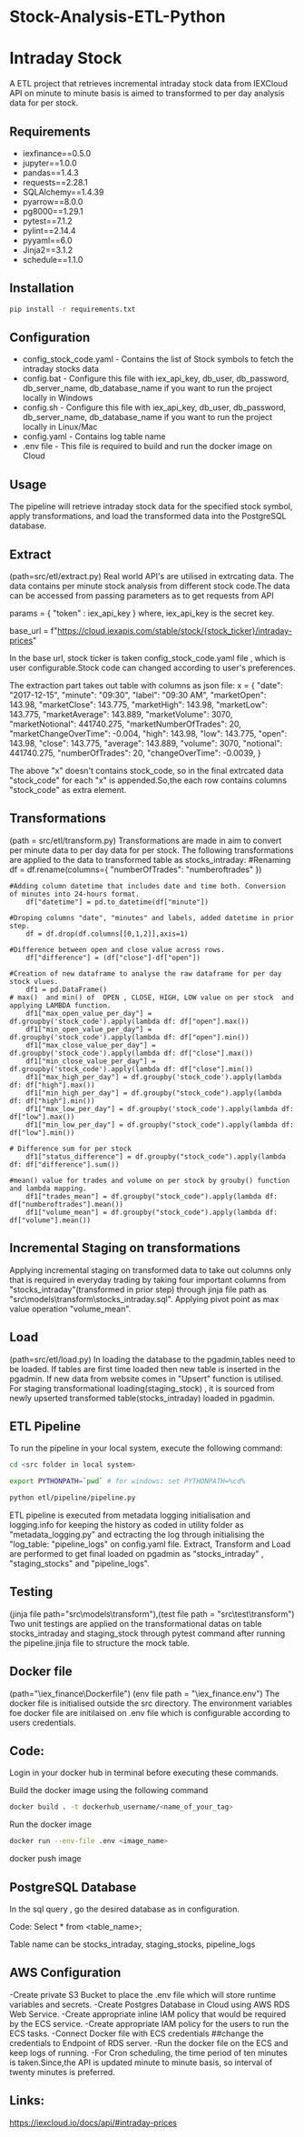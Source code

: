 # Stock-Analysis-ETL-Python
# Intraday Stock
A ETL project that retrieves incremental intraday stock data from IEXCloud API on minute to minute basis is aimed to transformed to per day analysis data for per stock.
## Requirements
- iexfinance==0.5.0
- jupyter==1.0.0
- pandas==1.4.3
- requests==2.28.1
- SQLAlchemy==1.4.39
- pyarrow==8.0.0
- pg8000==1.29.1
- pytest==7.1.2
- pylint==2.14.4
- pyyaml==6.0
- Jinja2==3.1.2
- schedule==1.1.0

## Installation
```sh
pip install -r requirements.txt
```
## Configuration
- config_stock_code.yaml - Contains the list of Stock symbols to fetch the intraday stocks data
- config.bat - Configure this file with iex_api_key, db_user, db_password, db_server_name, db_database_name if you want to run the project locally in Windows
- config.sh - Configure this file with iex_api_key, db_user, db_password, db_server_name, db_database_name if you want to run the project locally in Linux/Mac
- config.yaml - Contains log table name
- .env file - This file is required to build and run the docker image on Cloud

## Usage
The pipeline will retrieve intraday stock data for the specified stock symbol, apply transformations, and load the transformed data into the PostgreSQL database.

## Extract
(path=src/etl/extract.py)
Real world API's are utilised in extrcating data. The data contains per minute stock analysis from different stock code.The data can be accessed from
passing parameters as to get requests from API

params = {
            "token" : iex_api_key
        }
where, iex_api_key is the secret key.

base_url = f"https://cloud.iexapis.com/stable/stock/{stock_ticker}/intraday-prices"

In the base url, stock ticker is taken config_stock_code.yaml file , which is user configurable.Stock code can changed according to user's preferences.

The extraction part takes out table with columns as json file:
    x = {
        "date": "2017-12-15",
        "minute": "09:30",
        "label": "09:30 AM",
        "marketOpen": 143.98,
        "marketClose": 143.775,
        "marketHigh": 143.98,
        "marketLow": 143.775,
        "marketAverage": 143.889,
        "marketVolume": 3070,
        "marketNotional": 441740.275,
        "marketNumberOfTrades": 20,
        "marketChangeOverTime": -0.004,
        "high": 143.98,
        "low": 143.775,
        "open": 143.98,
        "close": 143.775,
        "average": 143.889,
        "volume": 3070,
        "notional": 441740.275,
        "numberOfTrades": 20,
        "changeOverTime": -0.0039,
    }

The above "x" doesn't contains stock_code, so in the final extrcated data "stock_code" for each "x" is appended.So,the each row contains columns "stock_code" as extra element.

## Transformations
(path = src/etl/transform.py)
Transformations are made in aim to convert per minute data to per day data for per stock.
The following transformations are applied to the data to transformed table as stocks_intraday:
    #Renaming
        df = df.rename(columns={
            "numberOfTrades": "numberoftrades"
            })

    #Adding column datetime that includes date and time both. Conversion of minutes into 24-hours format.
        df["datetime"] = pd.to_datetime(df["minute"])

    #Droping columns "date", "minutes" and labels, added datetime in prior step.
        df = df.drop(df.columns[[0,1,2]],axis=1)

    #Difference between open and close value across rows.
        df["difference"] = (df["close"]-df["open"])

    #Creation of new dataframe to analyse the raw dataframe for per day stock vlues.
        df1 = pd.DataFrame()
    # max()  and min() of  OPEN , CLOSE, HIGH, LOW value on per stock  and applying LAMBDA function.
        df1["max_open_value_per_day"] = df.groupby('stock_code').apply(lambda df: df["open"].max())
        df1["min_open_value_per_day"] = df.groupby('stock_code').apply(lambda df: df["open"].min())
        df1["max_close_value_per_day"] = df.groupby('stock_code').apply(lambda df: df["close"].max())
        df1["min_close_value_per_day"] = df.groupby('stock_code').apply(lambda df: df["close"].min())
        df1["max_high_per_day"] = df.groupby('stock_code').apply(lambda df: df["high"].max())
        df1["min_high_per_day"] = df.groupby("stock_code").apply(lambda df: df["high"].min())
        df1["max_low_per_day"] = df.groupby('stock_code').apply(lambda df: df["low"].max())
        df1["min_low_per_day"] = df.groupby("stock_code").apply(lambda df: df["low"].min())

    # Difference sum for per stock
        df1["status_difference"] = df.groupby("stock_code").apply(lambda df: df["difference"].sum())

    #mean() value for trades and volume on per stock by grouby() function and lambda mapping.
        df1["trades_mean"] = df.groupby("stock_code").apply(lambda df: df["numberoftrades"].mean())
        df1["volume_mean"] = df.groupby("stock_code").apply(lambda df: df["volume"].mean())

## Incremental Staging on transformations
Applying incremental staging on transformed data to take out columns only that is required in everyday trading by taking four important columns from "stocks_intraday"(transformed in prior step) through jinja file path as "src\models\transform\stocks_intraday.sql". Applying pivot point as max value operation "volume_mean".

## Load
(path=src/etl/load.py)
In loading the database to the pgadmin,tables need to be loaded. If tables are first time loaded then new table is inserted in the pgadmin. If new data from website comes in "Upsert" function is utilised. 
For staging transformational loading(staging_stock) , it is sourced from newly upserted transformed table(stocks_intraday) loaded in pgadmin.

## ETL Pipeline
To run the pipeline in your local system, execute the following command:
```sh
cd <src folder in local system>

export PYTHONPATH=`pwd` # for windows: set PYTHONPATH=%cd%

python etl/pipeline/pipeline.py
```
ETL pipeline is executed from metadata logging initialisation and logging.info for keeping the history as coded in utility folder as "metadata_logging.py" and ectracting the log through initialising the "log_table: "pipeline_logs" on config.yaml file.
Extract, Transform and Load are performed to get final loaded on pgadmin as "stocks_intraday" , "staging_stocks" and "pipeline_logs".

## Testing
(jinja file path="src\models\transform"),(test file path = "src\test\transform")
Two unit testings are applied on the transformational datas on table stocks_intraday and staging_stock through pytest command after running the pipeline.jinja file to structure the mock table.
## Docker file
(path="\iex_finance\Dockerfile")
(env file path = "\iex_finance\.env")
The docker file is initialised outside the src directory. The environment variables foe docker file are initilaised on .env file which is configurable according to users credentials.
## Code:
Login in your docker hub in terminal before executing these commands.

Build the docker image using the following command
```sh
docker build . -t dockerhub_username/<name_of_your_tag>
```
Run the docker image
```sh
docker run --env-file .env <image_name>
```
docker push image
## PostgreSQL Database
In the sql query , go the desired database as in configuration. 

Code:
Select * from <table_name>;

Table name can be stocks_intraday, staging_stocks, pipeline_logs
## AWS Configuration
-Create private S3 Bucket to place the .env file which will store runtime variables and secrets.
-Create Postgres Database in Cloud using AWS RDS Web Service.
-Create appropriate inline IAM policy that would be required by the ECS service.
-Create appropriate IAM policy for the users to run the ECS tasks.
-Connect Docker file with ECS credentials ##change the credentials to Endpoint of RDS server.
-Run the docker file on the ECS and keep logs of running.
-For Cron scheduling, the time period of ten minutes is taken.Since,the API is updated minute to minute basis, so interval of twenty minutes is preferred.

## Links:
https://iexcloud.io/docs/api/#intraday-prices
